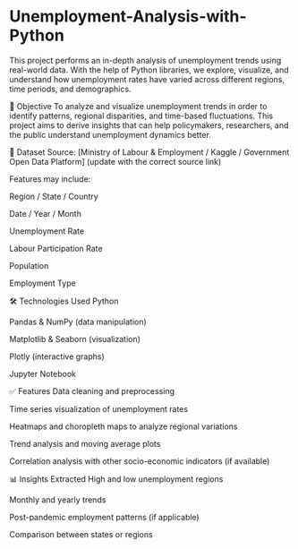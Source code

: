 # Unemployment-Analysis-with-Python
This project performs an in-depth analysis of unemployment trends using real-world data. With the help of Python libraries, we explore, visualize, and understand how unemployment rates have varied across different regions, time periods, and demographics.

🎯 Objective
To analyze and visualize unemployment trends in order to identify patterns, regional disparities, and time-based fluctuations. This project aims to derive insights that can help policymakers, researchers, and the public understand unemployment dynamics better.

📂 Dataset
Source: [Ministry of Labour & Employment / Kaggle / Government Open Data Platform] (update with the correct source link)

Features may include:

Region / State / Country

Date / Year / Month

Unemployment Rate

Labour Participation Rate

Population

Employment Type

🛠️ Technologies Used
Python

Pandas & NumPy (data manipulation)

Matplotlib & Seaborn (visualization)

Plotly (interactive graphs)

Jupyter Notebook

✅ Features
Data cleaning and preprocessing

Time series visualization of unemployment rates

Heatmaps and choropleth maps to analyze regional variations

Trend analysis and moving average plots

Correlation analysis with other socio-economic indicators (if available)

📊 Insights Extracted
High and low unemployment regions

Monthly and yearly trends

Post-pandemic employment patterns (if applicable)

Comparison between states or regions
